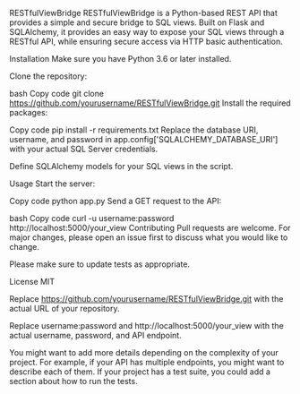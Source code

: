 RESTfulViewBridge
RESTfulViewBridge is a Python-based REST API that provides a simple and secure bridge to SQL views. Built on Flask and SQLAlchemy, it provides an easy way to expose your SQL views through a RESTful API, while ensuring secure access via HTTP basic authentication.

Installation
Make sure you have Python 3.6 or later installed.

Clone the repository:

bash
Copy code
git clone https://github.com/yourusername/RESTfulViewBridge.git
Install the required packages:

Copy code
pip install -r requirements.txt
Replace the database URI, username, and password in app.config['SQLALCHEMY_DATABASE_URI'] with your actual SQL Server credentials.

Define SQLAlchemy models for your SQL views in the script.

Usage
Start the server:

Copy code
python app.py
Send a GET request to the API:

bash
Copy code
curl -u username:password http://localhost:5000/your_view
Contributing
Pull requests are welcome. For major changes, please open an issue first to discuss what you would like to change.

Please make sure to update tests as appropriate.

License
MIT

Replace https://github.com/yourusername/RESTfulViewBridge.git with the actual URL of your repository.

Replace username:password and http://localhost:5000/your_view with the actual username, password, and API endpoint.

You might want to add more details depending on the complexity of your project. For example, if your API has multiple endpoints, you might want to describe each of them. If your project has a test suite, you could add a section about how to run the tests.
